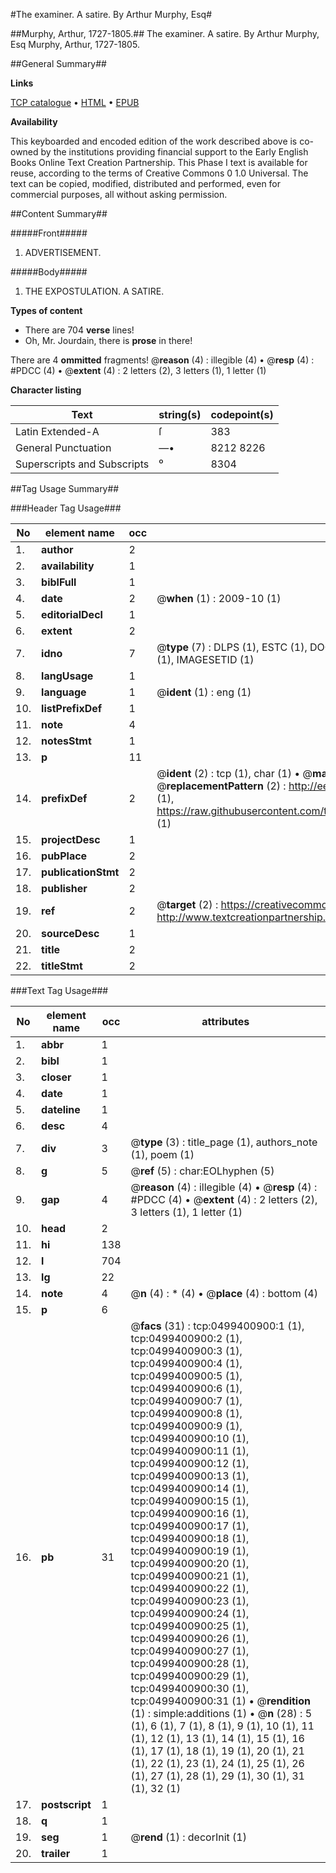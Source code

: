#The examiner. A satire. By Arthur Murphy, Esq#

##Murphy, Arthur, 1727-1805.##
The examiner. A satire. By Arthur Murphy, Esq
Murphy, Arthur, 1727-1805.

##General Summary##

**Links**

[TCP catalogue](http://www.ota.ox.ac.uk/tcp/)  • 
[HTML](http://tei.it.ox.ac.uk/tcp/Texts-HTML/free/004/004802494.html)  • 
[EPUB](http://tei.it.ox.ac.uk/tcp/Texts-EPUB/free/004/004802494.epub)

**Availability**

This keyboarded and encoded edition of the
	       work described above is co-owned by the institutions
	       providing financial support to the Early English Books
	       Online Text Creation Partnership. This Phase I text is
	       available for reuse, according to the terms of Creative
	       Commons 0 1.0 Universal. The text can be copied,
	       modified, distributed and performed, even for
	       commercial purposes, all without asking permission.


##Content Summary##

#####Front#####

1. ADVERTISEMENT.

#####Body#####

1. THE EXPOSTULATION. A SATIRE.

**Types of content**

  * There are 704 **verse** lines!
  * Oh, Mr. Jourdain, there is **prose** in there!

There are 4 **ommitted** fragments! 
 @__reason__ (4) : illegible (4)  •  @__resp__ (4) : #PDCC (4)  •  @__extent__ (4) : 2 letters (2), 3 letters (1), 1 letter (1)

**Character listing**


|Text|string(s)|codepoint(s)|
|---|---|---|
|Latin Extended-A|ſ|383|
|General Punctuation|—•|8212 8226|
|Superscripts             and Subscripts|⁰|8304|

##Tag Usage Summary##

###Header Tag Usage###

|No|element name|occ|attributes|
|---|---|---|---|
|1.|__author__|2||
|2.|__availability__|1||
|3.|__biblFull__|1||
|4.|__date__|2| @__when__ (1) : 2009-10 (1)|
|5.|__editorialDecl__|1||
|6.|__extent__|2||
|7.|__idno__|7| @__type__ (7) : DLPS (1), ESTC (1), DOCNO (1), TCP (1), GALEDOCNO (1), CONTENTSET (1), IMAGESETID (1)|
|8.|__langUsage__|1||
|9.|__language__|1| @__ident__ (1) : eng (1)|
|10.|__listPrefixDef__|1||
|11.|__note__|4||
|12.|__notesStmt__|1||
|13.|__p__|11||
|14.|__prefixDef__|2| @__ident__ (2) : tcp (1), char (1)  •  @__matchPattern__ (2) : ([0-9\-]+):([0-9IVX]+) (1), (.+) (1)  •  @__replacementPattern__ (2) : http://eebo.chadwyck.com/downloadtiff?vid=$1&page=$2 (1), https://raw.githubusercontent.com/textcreationpartnership/Texts/master/tcpchars.xml#$1 (1)|
|15.|__projectDesc__|1||
|16.|__pubPlace__|2||
|17.|__publicationStmt__|2||
|18.|__publisher__|2||
|19.|__ref__|2| @__target__ (2) : https://creativecommons.org/publicdomain/zero/1.0/ (1), http://www.textcreationpartnership.org/docs/. (1)|
|20.|__sourceDesc__|1||
|21.|__title__|2||
|22.|__titleStmt__|2||


###Text Tag Usage###

|No|element name|occ|attributes|
|---|---|---|---|
|1.|__abbr__|1||
|2.|__bibl__|1||
|3.|__closer__|1||
|4.|__date__|1||
|5.|__dateline__|1||
|6.|__desc__|4||
|7.|__div__|3| @__type__ (3) : title_page (1), authors_note (1), poem (1)|
|8.|__g__|5| @__ref__ (5) : char:EOLhyphen (5)|
|9.|__gap__|4| @__reason__ (4) : illegible (4)  •  @__resp__ (4) : #PDCC (4)  •  @__extent__ (4) : 2 letters (2), 3 letters (1), 1 letter (1)|
|10.|__head__|2||
|11.|__hi__|138||
|12.|__l__|704||
|13.|__lg__|22||
|14.|__note__|4| @__n__ (4) : * (4)  •  @__place__ (4) : bottom (4)|
|15.|__p__|6||
|16.|__pb__|31| @__facs__ (31) : tcp:0499400900:1 (1), tcp:0499400900:2 (1), tcp:0499400900:3 (1), tcp:0499400900:4 (1), tcp:0499400900:5 (1), tcp:0499400900:6 (1), tcp:0499400900:7 (1), tcp:0499400900:8 (1), tcp:0499400900:9 (1), tcp:0499400900:10 (1), tcp:0499400900:11 (1), tcp:0499400900:12 (1), tcp:0499400900:13 (1), tcp:0499400900:14 (1), tcp:0499400900:15 (1), tcp:0499400900:16 (1), tcp:0499400900:17 (1), tcp:0499400900:18 (1), tcp:0499400900:19 (1), tcp:0499400900:20 (1), tcp:0499400900:21 (1), tcp:0499400900:22 (1), tcp:0499400900:23 (1), tcp:0499400900:24 (1), tcp:0499400900:25 (1), tcp:0499400900:26 (1), tcp:0499400900:27 (1), tcp:0499400900:28 (1), tcp:0499400900:29 (1), tcp:0499400900:30 (1), tcp:0499400900:31 (1)  •  @__rendition__ (1) : simple:additions (1)  •  @__n__ (28) : 5 (1), 6 (1), 7 (1), 8 (1), 9 (1), 10 (1), 11 (1), 12 (1), 13 (1), 14 (1), 15 (1), 16 (1), 17 (1), 18 (1), 19 (1), 20 (1), 21 (1), 22 (1), 23 (1), 24 (1), 25 (1), 26 (1), 27 (1), 28 (1), 29 (1), 30 (1), 31 (1), 32 (1)|
|17.|__postscript__|1||
|18.|__q__|1||
|19.|__seg__|1| @__rend__ (1) : decorInit (1)|
|20.|__trailer__|1||
